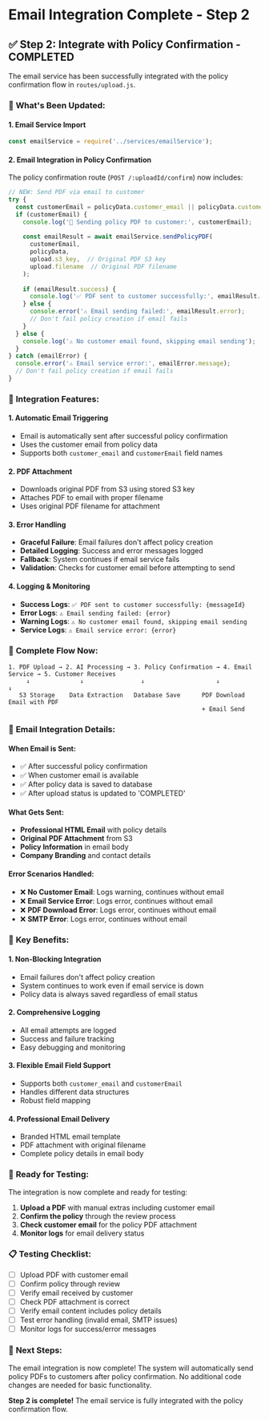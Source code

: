 # Email Integration Complete - Step 2

## ✅ **Step 2: Integrate with Policy Confirmation - COMPLETED**

The email service has been successfully integrated with the policy confirmation flow in `routes/upload.js`.

### 🔧 **What's Been Updated:**

#### **1. Email Service Import**
```javascript
const emailService = require('../services/emailService');
```

#### **2. Email Integration in Policy Confirmation**
The policy confirmation route (`POST /:uploadId/confirm`) now includes:

```javascript
// NEW: Send PDF via email to customer
try {
  const customerEmail = policyData.customer_email || policyData.customerEmail;
  if (customerEmail) {
    console.log('📧 Sending policy PDF to customer:', customerEmail);
    
    const emailResult = await emailService.sendPolicyPDF(
      customerEmail,
      policyData,
      upload.s3_key,  // Original PDF S3 key
      upload.filename  // Original PDF filename
    );
    
    if (emailResult.success) {
      console.log('✅ PDF sent to customer successfully:', emailResult.messageId);
    } else {
      console.error('⚠️ Email sending failed:', emailResult.error);
      // Don't fail policy creation if email fails
    }
  } else {
    console.log('⚠️ No customer email found, skipping email sending');
  }
} catch (emailError) {
  console.error('⚠️ Email service error:', emailError.message);
  // Don't fail policy creation if email fails
}
```

### 🎯 **Integration Features:**

#### **1. Automatic Email Triggering**
- Email is automatically sent after successful policy confirmation
- Uses the customer email from policy data
- Supports both `customer_email` and `customerEmail` field names

#### **2. PDF Attachment**
- Downloads original PDF from S3 using stored S3 key
- Attaches PDF to email with proper filename
- Uses original PDF filename for attachment

#### **3. Error Handling**
- **Graceful Failure**: Email failures don't affect policy creation
- **Detailed Logging**: Success and error messages logged
- **Fallback**: System continues if email service fails
- **Validation**: Checks for customer email before attempting to send

#### **4. Logging & Monitoring**
- **Success Logs**: `✅ PDF sent to customer successfully: {messageId}`
- **Error Logs**: `⚠️ Email sending failed: {error}`
- **Warning Logs**: `⚠️ No customer email found, skipping email sending`
- **Service Logs**: `⚠️ Email service error: {error}`

### 🔄 **Complete Flow Now:**

```
1. PDF Upload → 2. AI Processing → 3. Policy Confirmation → 4. Email Service → 5. Customer Receives
     ↓              ↓                ↓                    ↓                ↓
   S3 Storage    Data Extraction   Database Save      PDF Download    Email with PDF
                                                      + Email Send
```

### 📧 **Email Integration Details:**

#### **When Email is Sent:**
- ✅ After successful policy confirmation
- ✅ When customer email is available
- ✅ After policy data is saved to database
- ✅ After upload status is updated to 'COMPLETED'

#### **What Gets Sent:**
- **Professional HTML Email** with policy details
- **Original PDF Attachment** from S3
- **Policy Information** in email body
- **Company Branding** and contact details

#### **Error Scenarios Handled:**
- ❌ **No Customer Email**: Logs warning, continues without email
- ❌ **Email Service Error**: Logs error, continues without email
- ❌ **PDF Download Error**: Logs error, continues without email
- ❌ **SMTP Error**: Logs error, continues without email

### 🎯 **Key Benefits:**

#### **1. Non-Blocking Integration**
- Email failures don't affect policy creation
- System continues to work even if email service is down
- Policy data is always saved regardless of email status

#### **2. Comprehensive Logging**
- All email attempts are logged
- Success and failure tracking
- Easy debugging and monitoring

#### **3. Flexible Email Field Support**
- Supports both `customer_email` and `customerEmail`
- Handles different data structures
- Robust field mapping

#### **4. Professional Email Delivery**
- Branded HTML email template
- PDF attachment with original filename
- Complete policy details in email body

### 🚀 **Ready for Testing:**

The integration is now complete and ready for testing:

1. **Upload a PDF** with manual extras including customer email
2. **Confirm the policy** through the review process
3. **Check customer email** for the policy PDF attachment
4. **Monitor logs** for email delivery status

### 📋 **Testing Checklist:**

- [ ] Upload PDF with customer email
- [ ] Confirm policy through review
- [ ] Verify email received by customer
- [ ] Check PDF attachment is correct
- [ ] Verify email content includes policy details
- [ ] Test error handling (invalid email, SMTP issues)
- [ ] Monitor logs for success/error messages

### 🎯 **Next Steps:**

The email integration is now complete! The system will automatically send policy PDFs to customers after policy confirmation. No additional code changes are needed for basic functionality.

**Step 2 is complete!** The email service is fully integrated with the policy confirmation flow.
